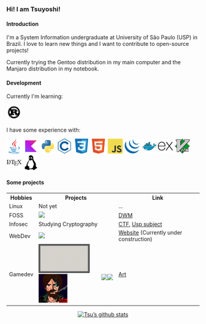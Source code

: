 ### Hi! I am Tsuyoshi! 

#### Introduction

I'm a System Information undergraduate at University of São Paulo (USP) in Brazil. I love to learn new things and I want to contribute to open-source projects!

Currently trying the Gentoo distribution in my main computer and the Manjaro distribution in my notebook.

#### Development

Currently I'm learning:

<img src="https://github.com/devicons/devicon/blob/master/icons/rust/rust-plain.svg" title="Rust" alt="Rust" width="40" height="40"/>

I have some experience with:

<div>
	<img src="https://github.com/devicons/devicon/blob/master/icons/java/java-original.svg" title="Java" alt="Java" width="40" height="40"/>
	<img src="https://github.com/devicons/devicon/blob/master/icons/kotlin/kotlin-original.svg" title="Kotlin" alt="Kotlin" width="40" height="40"/>
	<img src="https://github.com/devicons/devicon/blob/master/icons/python/python-original.svg" title="Python" alt="Python" width="40" height="40"/>
	<img src="https://github.com/devicons/devicon/blob/master/icons/c/c-line.svg" title="C" alt="C" width="40" height="40"/>
	<img src="https://github.com/devicons/devicon/blob/master/icons/css3/css3-original.svg" title="CSS" alt="CSS" width="40" height="40"/>
	<img src="https://github.com/devicons/devicon/blob/master/icons/html5/html5-original.svg" title="HTML" alt="HTML" width="40" height="40"/>
	<img src="https://github.com/devicons/devicon/blob/master/icons/javascript/javascript-original.svg" title="JS" alt="JS" width="40" height="40"/>
	<img src="https://github.com/devicons/devicon/blob/master/icons/jquery/jquery-original.svg" title="Linux" alt="Linux" width="40" height="40"/>
	<img src="https://github.com/devicons/devicon/blob/master/icons/docker/docker-original.svg" title="Docker" alt="Docker" width="40" height="40"/>
	<img src="https://github.com/devicons/devicon/blob/master/icons/express/express-original.svg" title="Docker" alt="Docker" width="40" height="40"/>
	<img src="https://github.com/devicons/devicon/blob/master/icons/vim/vim-original.svg" title="Vim" alt="Vim" width="40" height="40"/>
	<img src="https://github.com/devicons/devicon/blob/master/icons/latex/latex-original.svg" title="Latex" alt="Latex" width="40" height="40"/>
	<img src="https://github.com/devicons/devicon/blob/master/icons/linux/linux-plain.svg" title="Linux" alt="Linux" width="40" height="40"/>
</div>

#### Some projects

<div align="center">
<table>

<tr>
	<th> Hobbies </th>
	<th> Projects </th>
	<th> Link </th>
</tr>
	
<tr>
	<td>Linux</td>
	<td>Not yet</td>
	<td>...</td>
</tr>
	
<tr>
	<td>FOSS</td>
	<td><img width="200px" src="https://raw.githubusercontent.com/HTsuyoshi/my-dwm/main/assets/desktop.gif"></td>
	<td><a href="https://github.com/HTsuyoshi/my-dwm">DWM</a></td>
</tr>

<tr>
	<td>Infosec</td>
	<td>Studying Cryptography</td>
	<td><a href="https://github.com/HTsuyoshi/write-ups">CTF</a>, <a href="https://github.com/HTsuyoshi/usp/tree/master/MAC0336/">Usp subject</a></td>
</tr>
	
<tr>
	<td>WebDev</td>
	<td><img width="200px" src="https://github.com/HTsuyoshi/Htsuyoshi.github.io/blob/main/_assets/web_site.gif?raw=true"></td>
	<td><a href="https://Htsuyoshi.github.io">Website</a> (Currently under construction)</td>
</tr>

<tr>
	<td>Gamedev</td>
	<td><img height="75px" src="https://github.com/HTsuyoshi/art/blob/master/public/Cryptography/Rota%C3%A7%C3%A3o%2013%20-%20FInal.gif?raw=true">
	<img height="75px" src="https://github.com/HTsuyoshi/art/blob/master/public/Drawings/arthur_camadasjuntas.gif?raw=true">
	<a href="https://www.aseprite.org/" target="_blank" rel="noopener noreferrer"><img align="right" width="15px" src="https://raw.githubusercontent.com/aseprite/aseprite/main/data/icons/ase128.png" /></a>
	<a href="https://www.piskelapp.com/" target="_blank" rel="noopener noreferrer"><img align="right" width="15px" src="https://avatars.githubusercontent.com/u/28667131?s=200&v=4" /></a></td>
	<td><a href="https://github.com/HTsuyoshi/art">Art</a></td>
</tr>

</table>

[![Tsu’s github stats](https://github-readme-stats.vercel.app/api?username=HTsuyoshi&theme=radical&layout=compact&hide_title=true&hide_border=true&show_icons=true)](https://github.com/HTsuyoshi)

</div>
